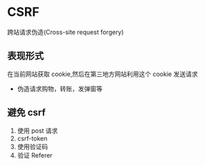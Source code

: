 # CSRF

跨站请求伪造(Cross-site request forgery)

## 表现形式

在当前网站获取 cookie,然后在第三地方网站利用这个 cookie 发送请求

-   伪造请求购物，转账，发弹窗等

## 避免 csrf

1. 使用 post 请求
2. csrf-token
3. 使用验证码
4. 验证 Referer
